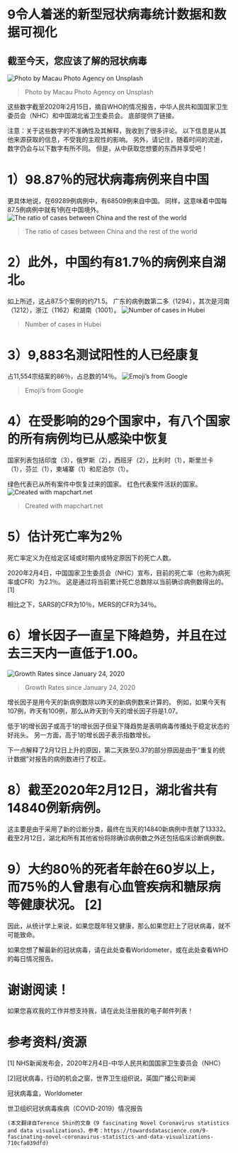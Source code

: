 # 9令人着迷的新型冠状病毒统计数据和数据可视化
## 截至今天，您应该了解的冠状病毒
![Photo by Macau Photo Agency on Unsplash](1!RVkbm191mysYi-ITuoAA_w.png)
> Photo by Macau Photo Agency on Unsplash


这些数字截至2020年2月15日，摘自WHO的情况报告，中华人民共和国国家卫生委员会（NHC）和中国湖北省卫生委员会。 底部提供了链接。

注意：关于这些数字的不准确性及其解释，我收到了很多评论。 以下信息是从其他来源获取的信息，不受我的主观性的影响。 另外，请记住，随着时间的流逝，数字仍会与以下数字有所不同。 但是，从中获取您想要的东西并享受吧！
# 1）98.87％的冠状病毒病例来自中国

更具体地说，在69289例病例中，有68509例来自中国。 同样，这意味着中国每87.5例病例中就有1例在中国境外。
![The ratio of cases between China and the rest of the world](1!lQw1CaEKBtJeojVDhSg7oQ.png)
> The ratio of cases between China and the rest of the world

# 2）此外，中国约有81.7％的病例来自湖北。

如上所述，这占87.5个案例的约71.5。 广东的病例数第二多（1294），其次是河南（1212），浙江（1162）和湖南（1001）。
![Number of cases in Hubei](1!zUXa421wkS45DF8VYbyFQQ.png)
> Number of cases in Hubei

# 3）9,883名测试阳性的人已经康复

占11,554宗结案的86％，占总数的14％。
![Emoji’s from Google](1!EjjzGWEI23E7yyLuxG0U9g.png)
> Emoji’s from Google

# 4）在受影响的29个国家中，有八个国家的所有病例均已从感染中恢复

国家列表包括印度（3），俄罗斯（2），西班牙（2），比利时（1），斯里兰卡（1），芬兰（1），柬埔寨（1）和尼泊尔（1）。

绿色代表已从所有案件中恢复过来的国家。 红色代表案件活跃的国家。
![Created with mapchart.net](1!kutz5TcNa9agUWEuQDeceg.png)
> Created with mapchart.net

# 5）估计死亡率为2％

死亡率定义为在给定区域或时期内或特定原因下的死亡人数。

2020年2月4日，中国国家卫生委员会（NHC）宣布，目前的死亡率（也称为病死率或CFR）为2.1％。 这是通过将当前累计死亡总数除以当前确诊病例数得出的。 [1]

相比之下，SARS的CFR为10％，MERS的CFR为34％。
# 6）增长因子一直呈下降趋势，并且在过去三天内一直低于1.00。
![Growth Rates since January 24, 2020](1!DsLeA7PuhlLTnAMpbdXURg.png)
> Growth Rates since January 24, 2020


增长因子是用今天的新病例数除以昨天的新病例数来计算的。 例如，如果今天有107例，昨天有100例，那么从昨天到今天的增长因子将是1.07。

低于1的增长因子或高于1的增长因子但呈下降趋势是表明病毒传播处于稳定状态的好兆头。 另一方面，高于1的增长因子表示指数增长。

下一点解释了2月12日上升的原因，第二天跌至0.37的部分原因是由于“重复的统计数据”对报告的病例数进行了校正。
# 8）截至2020年2月12日，湖北省共有14840例新病例。

这主要是由于采用了新的诊断分类，最终在当天的14840新病例中贡献了13332。 截至2月12日，湖北和所有其他省份将除确诊病例数之外还包括临床诊断病例数。
# 9）大约80％的死者年龄在60岁以上，而75％的人曾患有心血管疾病和糖尿病等健康状况。 [2]

因此，从统计学上来说，如果您既年轻又健康，那么如果您赶上了冠状病毒，就不可能致命。

如果您想了解最新的冠状病毒，请在此处查看Worldometer，或在此处查看WHO的每日情况报告。
# 谢谢阅读！

如果您喜欢我的工作并想支持我，请在此处注册我的电子邮件列表！
# 参考资料/资源

[1] NHS新闻发布会，2020年2月4日-中华人民共和国国家卫生委员会（NHC）

[2]冠状病毒，行动的机会之窗，世界卫生组织说，英国广播公司新闻

冠状病毒盒，Worldometer

世卫组织冠状病毒疾病（COVID-2019）情况报告
```
(本文翻译自Terence Shin的文章《9 fascinating Novel Coronavirus statistics and data visualizations》，参考：https://towardsdatascience.com/9-fascinating-novel-coronavirus-statistics-and-data-visualizations-710cfa039dfd)
```
